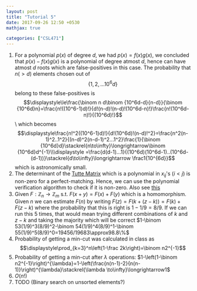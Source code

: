```yaml
---
layout: post
title: "Tutorial 5"
date: 2017-09-26 12:50 +0530
mathjax: true

categories: ["CSL471"]
---
```

1. For a polynomial $p(x)$ of degree $d$, we had $p(x)=f(x)g(x)$, we concluded that $p(x)-f(x)g(x)$ is a polynomial of degree atmost $d$, hence can have atmost $d$ roots which are false-positives in this case. The probability that $n(>d)$ elements chosen out of $$\{1,2,\ldots10^6d\}$$ belong to these false-positives is
$$\displaystyle\le\frac{\binom n d\binom {10^6d-d}{n-d}}{\binom {10^6d}n}=\frac{n!((10^6-1)d)!}{d!(n-d)!(n-d)!(10^6d-n)!}\frac{n!(10^6d-n)!}{(10^6d)!}$$\\
which becomes $$\displaystyle\frac{n!^2((10^6-1)d)!}{d!(10^6d)!(n-d)!^2}=\frac{n^2(n-1)^2..1^2}{(n-d)^2(n-d-1)^2...1^2}\frac{1}{\binom {10^6d}d}\stackrel{n\to\infty}\longrightarrow\binom {10^6d}d^{-1}\\\displaystyle
=\frac{d(d-1)...1}{(10^6d)(10^6d-1)..(10^6d-(d-1))}\stackrel{d\to\infty}\longrightarrow \frac1{10^{6d}}$$ which is astronomically small.
2. The determinant of the [Tutte Matrix](https://en.wikipedia.org/wiki/Tutte_matrix) which is a polynomial in $x_{ij}$'s $(i<j)$ is non-zero for a perfect-matching. Hence, we can use the polynomial verification algorithm to check if it is non-zero. Also see [this](http://www.imsc.res.in/~meena/matching/lecture7.pdf)
3. Given $F:{\mathbb Z_n}\to{\mathbb Z_m}$ s.t. $F(x+y)=F(x)+F(y)$ which is a homomorphism. Given $n$ we can estimate $F(n)$ by writing $F(z)=F(k+(z-k))=F(k)+F(z-k)$ where the probability that this is right is $1-1/9=8/9$. If we can run this 5 times, that would mean trying different combinations of $k$ and $z-k$ and taking the majority which will be correct $1-\binom 53(1/9)^3(8/9)^2-\binom 54(1/9)^4(8/9)^1-\binom 55(1/9)^5(8/9)^0=19456/19683\approx98.8\%$
4. Probability of getting a min-cut was calculated in class as $$\displaystyle\prod_{k=3}^n\left(1-\frac 2k\right)=\binom n2^{-1}$$
5. Probability of getting a min-cut after $\lambda$ operations: $1-\left(1-\binom n2^{-1}\right)^{\lambda}=1-\left(\frac{n(n-1)-2}{n(n-1)}\right)^{\lambda}\stackrel{\lambda \to\infty}\longrightarrow1$
6. $O(n!)$
7. TODO (Binary search on unsorted elements?)
